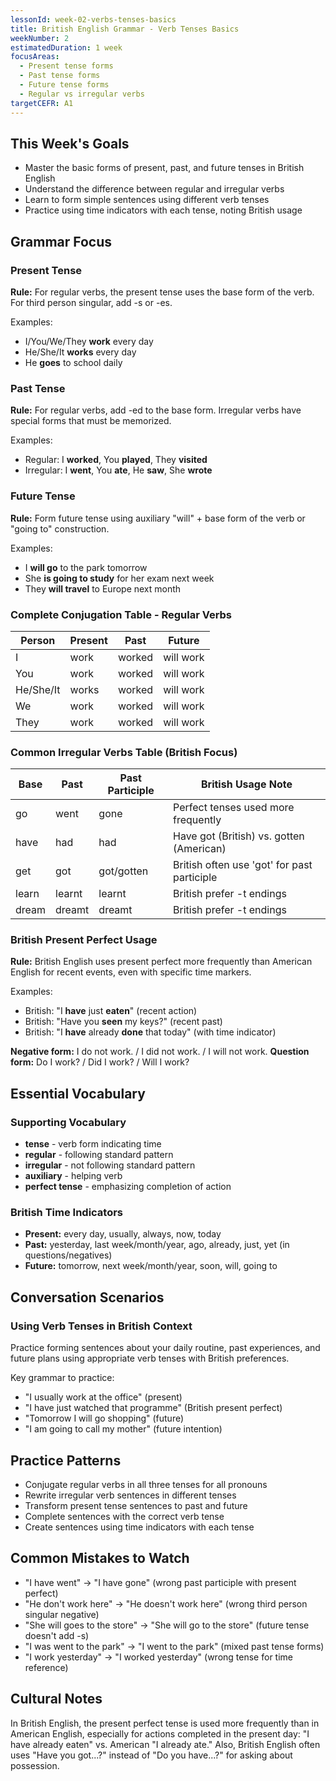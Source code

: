 ```yaml
---
lessonId: week-02-verbs-tenses-basics
title: British English Grammar - Verb Tenses Basics
weekNumber: 2
estimatedDuration: 1 week
focusAreas:
  - Present tense forms
  - Past tense forms
  - Future tense forms
  - Regular vs irregular verbs
targetCEFR: A1
---
```


## This Week's Goals

- Master the basic forms of present, past, and future tenses in British English
- Understand the difference between regular and irregular verbs
- Learn to form simple sentences using different verb tenses
- Practice using time indicators with each tense, noting British usage

## Grammar Focus

### Present Tense

**Rule:** For regular verbs, the present tense uses the base form of the verb. For third person singular, add -s or -es.

Examples:
- I/You/We/They **work** every day
- He/She/It **works** every day
- He **goes** to school daily

### Past Tense

**Rule:** For regular verbs, add -ed to the base form. Irregular verbs have special forms that must be memorized.

Examples:
- Regular: I **worked**, You **played**, They **visited**
- Irregular: I **went**, You **ate**, He **saw**, She **wrote**

### Future Tense

**Rule:** Form future tense using auxiliary "will" + base form of the verb or "going to" construction.

Examples:
- I **will go** to the park tomorrow
- She **is going to study** for her exam next week
- They **will travel** to Europe next month

### Complete Conjugation Table - Regular Verbs

| Person | Present | Past | Future |
|--------|---------|------|--------|
| I | work | worked | will work |
| You | work | worked | will work |
| He/She/It | works | worked | will work |
| We | work | worked | will work |
| They | work | worked | will work |

### Common Irregular Verbs Table (British Focus)

| Base | Past | Past Participle | British Usage Note |
|------|------|----------------|-------------------|
| go | went | gone | Perfect tenses used more frequently |
| have | had | had | Have got (British) vs. gotten (American) |
| get | got | got/gotten | British often use 'got' for past participle |
| learn | learnt | learnt | British prefer -t endings |
| dream | dreamt | dreamt | British prefer -t endings |

### British Present Perfect Usage

**Rule:** British English uses present perfect more frequently than American English for recent events, even with specific time markers.

Examples:
- British: "I **have** just **eaten**" (recent action)
- British: "Have you **seen** my keys?" (recent past)
- British: "I **have** already **done** that today" (with time indicator)

**Negative form:** I do not work. / I did not work. / I will not work.
**Question form:** Do I work? / Did I work? / Will I work?

## Essential Vocabulary

### Supporting Vocabulary
- **tense** - verb form indicating time
- **regular** - following standard pattern
- **irregular** - not following standard pattern
- **auxiliary** - helping verb
- **perfect tense** - emphasizing completion of action

### British Time Indicators
- **Present:** every day, usually, always, now, today
- **Past:** yesterday, last week/month/year, ago, already, just, yet (in questions/negatives)
- **Future:** tomorrow, next week/month/year, soon, will, going to

## Conversation Scenarios

### Using Verb Tenses in British Context

Practice forming sentences about your daily routine, past experiences, and future plans using appropriate verb tenses with British preferences.

Key grammar to practice:
- "I usually work at the office" (present)
- "I have just watched that programme" (British present perfect)
- "Tomorrow I will go shopping" (future)
- "I am going to call my mother" (future intention)

## Practice Patterns

- Conjugate regular verbs in all three tenses for all pronouns
- Rewrite irregular verb sentences in different tenses
- Transform present tense sentences to past and future
- Complete sentences with the correct verb tense
- Create sentences using time indicators with each tense

## Common Mistakes to Watch

- "I have went" → "I have gone" (wrong past participle with present perfect)
- "He don't work here" → "He doesn't work here" (wrong third person singular negative)
- "She will goes to the store" → "She will go to the store" (future tense doesn't add -s)
- "I was went to the park" → "I went to the park" (mixed past tense forms)
- "I work yesterday" → "I worked yesterday" (wrong tense for time reference)

## Cultural Notes

In British English, the present perfect tense is used more frequently than in American English, especially for actions completed in the present day: "I have already eaten" vs. American "I already ate." Also, British English often uses "Have you got...?" instead of "Do you have...?" for asking about possession.